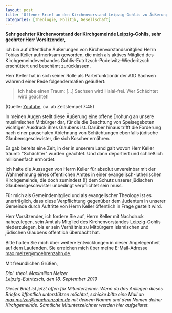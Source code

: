 ```yaml
---
layout: post
title: 'Offener Brief an den Kirchenvorstand Leipzig-Gohlis zu Äußerungen von AfD-Funktionär Tobias Keller'
categories: [Theologie, Politik, Gesellschaft]
---
```


**Sehr geehrter Kirchenvorstand der Kirchgemeinde Leipzig-Gohlis, sehr geehrter Herr Vorsitzender,**

ich bin auf öffentliche Äußerungen von Kirchenvorstandsmitglied Herrn Tobias Keller aufmerksam geworden, die mich als aktives Mitglied des Kirchgemeindeverbandes Gohlis-Eutritzsch-Podelwitz-Wiederitzsch erschüttert und beschämt zurücklassen.

Herr Keller hat in sich seiner Rolle als Parteifunktionär der AfD Sachsen während einer Rede folgendermaßen geäußert:

> Ich habe einen Traum: […] Sachsen wird Halal-frei. Wer Schächtet wird geächtet!

(Quelle: [Youtube](https://www.youtube.com/watch?v=HhJSzf4eUsQ), ca. ab Zeitstempel 7:45)

In meinen Augen stellt diese Äußerung eine offene Drohung an unsere muslimischen Mitbürger dar, für die die Beachtung von Speisegeboten wichtiger Ausdruck ihres Glaubens ist. Darüber hinaus trifft die Forderung nach einer pauschalen Ablehnung von Schächtungen ebenfalls jüdische Glaubensgeschwister, die sich Koscher ernähren.

Es gab bereits eine Zeit, in der in unserem Land galt wovon Herr Keller träumt: "Schächter" wurden geächtet. Und dann deportiert und schließlich millionenfach ermordet.

Ich halte die Aussagen von Herrn Keller für absolut unvereinbar mit der Wahrnehmung eines öffentlichen Amtes in einer evangelisch-lutherischen Kirchgemeinde, die doch zumindest (!) dem Schutz unserer jüdischen Glaubensgeschwister unbedingt verpflichtet sein muss. 

Für mich als Gemeindemitglied und als evangelischer Theologe ist es unerträglich, dass diese Verpflichtung gegenüber dem Judentum in unserer Gemeinde durch Auftritte von Herrn Keller öffentlich in Frage gestellt wird.

Herr Vorsitzender, ich fordere Sie auf, Herrn Keller mit Nachdruck nahezulegen, sein Amt als Mitglied des Kirchenvorstandes Leipzig-Gohlis niederzulegen, bis er sein Verhältnis zu Mitbürgern islamischen und jüdischen Glaubens öffentlich überdacht hat.

Bitte halten Sie mich über weitere Entwicklungen in dieser Angelegenheit auf dem Laufenden. Sie erreichen mich über meine E-Mail-Adresse max.melzer@moehrenzahn.de.

Mit freundlichen Grüßen,

*Dipl. theol. Maximilian Melzer*  
*Leipzig-Eutritzsch, den 18. September 2019*

*Dieser Brief ist jetzt offen für Mitunterzeiner. Wenn du das Anliegen dieses Briefes öffentlich unterstützen möchtet, schicke bitte eine Mail an <max.melzer@moehrenzahn.de> mit deinem Namen und dem Namen deiner Kirchgemeinde. Sämtliche Mitunterzeichner werden hier aufgelistet.*